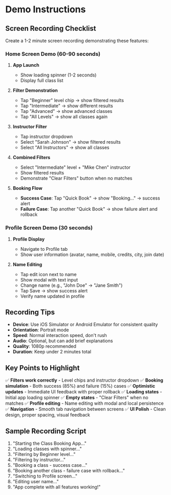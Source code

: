 # Demo Instructions

## Screen Recording Checklist

Create a 1-2 minute screen recording demonstrating these features:

### Home Screen Demo (60-90 seconds)

1. **App Launch**
   - Show loading spinner (1-2 seconds)
   - Display full class list

2. **Filter Demonstration**
   - Tap "Beginner" level chip → show filtered results
   - Tap "Intermediate" → show different results
   - Tap "Advanced" → show advanced classes
   - Tap "All Levels" → show all classes again

3. **Instructor Filter**
   - Tap instructor dropdown
   - Select "Sarah Johnson" → show filtered results
   - Select "All Instructors" → show all classes

4. **Combined Filters**
   - Select "Intermediate" level + "Mike Chen" instructor
   - Show filtered results
   - Demonstrate "Clear Filters" button when no matches

5. **Booking Flow**
   - **Success Case**: Tap "Quick Book" → show "Booking..." → success alert
   - **Failure Case**: Tap another "Quick Book" → show failure alert and rollback

### Profile Screen Demo (30 seconds)

1. **Profile Display**
   - Navigate to Profile tab
   - Show user information (avatar, name, mobile, credits, city, join date)

2. **Name Editing**
   - Tap edit icon next to name
   - Show modal with text input
   - Change name (e.g., "John Doe" → "Jane Smith")
   - Tap Save → show success alert
   - Verify name updated in profile

## Recording Tips

- **Device**: Use iOS Simulator or Android Emulator for consistent quality
- **Orientation**: Portrait mode
- **Speed**: Normal interaction speed, don't rush
- **Audio**: Optional, but can add brief explanations
- **Quality**: 1080p recommended
- **Duration**: Keep under 2 minutes total

## Key Points to Highlight

✅ **Filters work correctly** - Level chips and instructor dropdown
✅ **Booking simulation** - Both success (85%) and failure (15%) cases
✅ **Optimistic updates** - Immediate UI feedback with proper rollback
✅ **Loading states** - Initial app loading spinner
✅ **Empty states** - "Clear Filters" when no matches
✅ **Profile editing** - Name editing with modal and local persistence
✅ **Navigation** - Smooth tab navigation between screens
✅ **UI Polish** - Clean design, proper spacing, visual feedback

## Sample Recording Script

1. "Starting the Class Booking App..."
2. "Loading classes with spinner..."
3. "Filtering by Beginner level..."
4. "Filtering by instructor..."
5. "Booking a class - success case..."
6. "Booking another class - failure case with rollback..."
7. "Switching to Profile screen..."
8. "Editing user name..."
9. "App complete with all features working!"